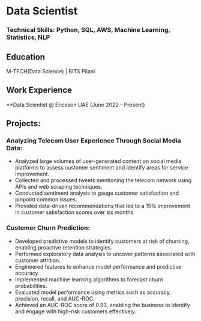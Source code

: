 # Data Scientist

### Technical Skills: Python, SQL, AWS, Machine Learning, Statistics, NLP

## Education
M-TECH(Data Science) | BITS Pilani  

## Work Experience
**Data Scientist @  Ericsson UAE (June 2022 - Present)

## Projects:
### Analyzing Telecom User Experience Through Social Media Data:
- Analyzed large volumes of user-generated content on social media platforms to assess customer sentiment and identify areas for service improvement.
- Collected and processed tweets mentioning the telecom network using APIs and web scraping techniques.​
- Conducted sentiment analysis to gauge customer satisfaction and pinpoint common issues.​
- Provided data-driven recommendations that led to a 15% improvement in customer satisfaction scores over six months

### Customer Churn Prediction:
- Developed predictive models to identify customers at risk of churning, enabling proactive retention strategies. 
- Performed exploratory data analysis to uncover patterns associated with customer attrition.
- Engineered features to enhance model performance and predictive accuracy.
- Implemented machine learning algorithms to forecast churn probabilities.
- Evaluated model performance using metrics such as accuracy, precision, recall, and AUC-ROC.
- Achieved an AUC-ROC score of 0.93, enabling the business to identify and engage with high-risk customers effectively.

